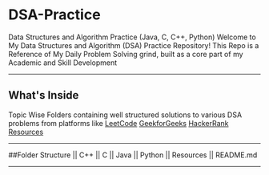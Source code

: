 # DSA-Practice
Data Structures and Algorithm Practice (Java, C, C++, Python)
Welcome to My Data Structures and Algorithm (DSA) Practice Repository!
This Repo is a Reference of My Daily Problem Solving grind, built as a core part of my Academic and Skill Development


----------------------------------------------

## What's Inside
Topic Wise Folders containing well structured solutions to various DSA problems from platforms like 
[LeetCode](https://leetcode.com/u/adityasinha_1190/)
[GeekforGeeks](https://www.geeksforgeeks.org/user/adityasidglz/)
[HackerRank](https://www.hackerrank.com/profile/adityasinha1493)
[Resources](https://github.com/aadi1493/DSA-Practice/tree/8c1e3a5803f5546632356a622fc2ce513138c47a/Resources)

-----------------------------------------------

##Folder Structure
|| C++
|| C
|| Java
|| Python
|| Resources
|| README.md

------------------------------------------------


